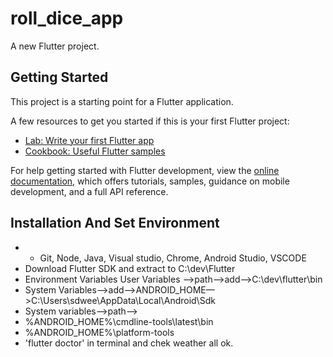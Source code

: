 # roll_dice_app

A new Flutter project.

## Getting Started

This project is a starting point for a Flutter application.

A few resources to get you started if this is your first Flutter project:

- [Lab: Write your first Flutter app](https://docs.flutter.dev/get-started/codelab)
- [Cookbook: Useful Flutter samples](https://docs.flutter.dev/cookbook)

For help getting started with Flutter development, view the
[online documentation](https://docs.flutter.dev/), which offers tutorials,
samples, guidance on mobile development, and a full API reference.

## Installation And Set Environment
- - Git, Node, Java, Visual studio, Chrome, Android Studio, VSCODE
- Download Flutter SDK and extract to C:\dev\Flutter
- Environment Variables User Variables —>path—>add—>C:\dev\flutter\bin
- System Variables—>add—>ANDROID_HOME—>C:\Users\sdwee\AppData\Local\Android\Sdk
- System variables—>path—>
- %ANDROID_HOME%\cmdline-tools\latest\bin
- %ANDROID_HOME%\platform-tools
- 'flutter doctor' in terminal and chek weather all ok.
